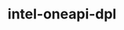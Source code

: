 ---
title: "intel-oneapi-dpl"
layout: cache
categories: [package, develop-2023-12-03]
meta: {"versions": ["2022.3.0"], "compilers": ["oneapi@=2023.2.0"], "oss": ["ubuntu20.04"], "platforms": ["linux"], "targets": ["x86_64_v3"], "stacks": ["e4s-oneapi", "root"], "num_specs": 1, "num_specs_by_stack": {"root": 1, "e4s-oneapi": 1}}
spec_details: [{"hash": "ldv5uorzlpk42sm4cfgyn5uoewdwqiti", "compiler": "oneapi@=2023.2.0", "versions": ["2022.3.0"], "os": "ubuntu20.04", "platform": "linux", "target": "x86_64_v3", "variants": ["build_system=generic", "+envmods"], "stacks": ["root", "e4s-oneapi"], "size": "-", "tarball": "https://binaries.spack.io/develop-2023-12-03/build_cache/linux-ubuntu20.04-x86_64_v3/oneapi-2023.2.0/intel-oneapi-dpl-2022.3.0/linux-ubuntu20.04-x86_64_v3-oneapi-2023.2.0-intel-oneapi-dpl-2022.3.0-ldv5uorzlpk42sm4cfgyn5uoewdwqiti.spack"}]
---